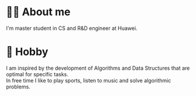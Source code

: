 # 👋🏻 About me

I'm master student in CS and R&D engineer at Huawei. 

# 🎨 Hobby

I am inspired by the development of Algorithms and Data Structures that are optimal for specific tasks. \
In free time I like to play sports, listen to music and solve algorithmic problems.
